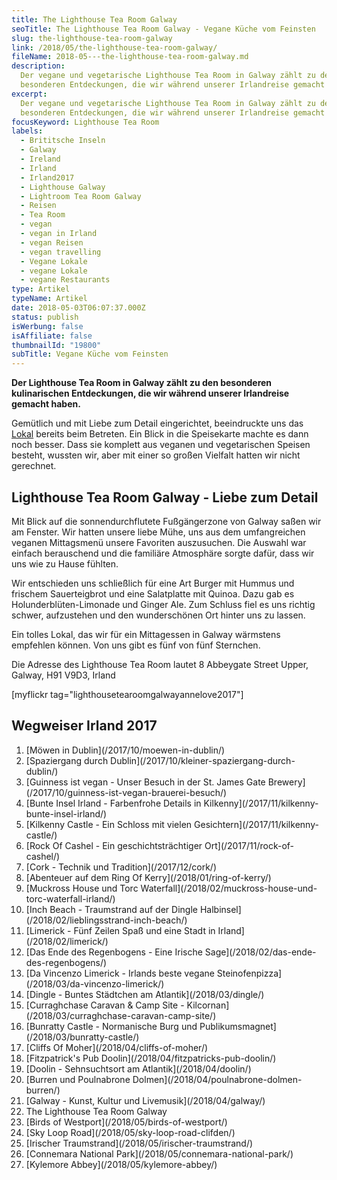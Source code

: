 ```yaml
---
title: The Lighthouse Tea Room Galway
seoTitle: The Lighthouse Tea Room Galway - Vegane Küche vom Feinsten
slug: the-lighthouse-tea-room-galway
link: /2018/05/the-lighthouse-tea-room-galway/
fileName: 2018-05---the-lighthouse-tea-room-galway.md
description:
  Der vegane und vegetarische Lighthouse Tea Room in Galway zählt zu den
  besonderen Entdeckungen, die wir während unserer Irlandreise gemacht haben.
excerpt:
  Der vegane und vegetarische Lighthouse Tea Room in Galway zählt zu den
  besonderen Entdeckungen, die wir während unserer Irlandreise gemacht haben.
focusKeyword: Lighthouse Tea Room
labels:
  - Brititsche Inseln
  - Galway
  - Ireland
  - Irland
  - Irland2017
  - Lighthouse Galway
  - Lightroom Tea Room Galway
  - Reisen
  - Tea Room
  - vegan
  - vegan in Irland
  - vegan Reisen
  - vegan travelling
  - Vegane Lokale
  - vegane Lokale
  - vegane Restaurants
type: Artikel
typeName: Artikel
date: 2018-05-03T06:07:37.000Z
status: publish
isWerbung: false
isAffiliate: false
thumbnailId: "19800"
subTitle: Vegane Küche vom Feinsten
---
```


<strong>Der Lighthouse Tea Room in Galway zählt zu den besonderen kulinarischen
Entdeckungen, die wir während unserer Irlandreise gemacht haben. </strong>

Gemütlich und mit Liebe zum Detail eingerichtet, beeindruckte uns das
[Lokal](/category/vegan-2/vegane-lokale/) bereits beim Betreten. Ein Blick in
die Speisekarte machte es dann noch besser. Dass sie komplett aus veganen und
vegetarischen Speisen besteht, wussten wir, aber mit einer so großen Vielfalt
hatten wir nicht gerechnet.

## Lighthouse Tea Room Galway - Liebe zum Detail

Mit Blick auf die sonnendurchflutete Fußgängerzone von Galway saßen wir am
Fenster. Wir hatten unsere liebe Mühe, uns aus dem umfangreichen veganen
Mittagsmenü unsere Favoriten auszusuchen. Die Auswahl war einfach berauschend
und die familiäre Atmosphäre sorgte dafür, dass wir uns wie zu Hause fühlten.

Wir entschieden uns schließlich für eine Art Burger mit Hummus und frischem
Sauerteigbrot und eine Salatplatte mit Quinoa. Dazu gab es
Holunderblüten-Limonade und Ginger Ale. Zum Schluss fiel es uns richtig schwer,
aufzustehen und den wunderschönen Ort hinter uns zu lassen.

Ein tolles Lokal, das wir für ein Mittagessen in Galway wärmstens empfehlen
können. Von uns gibt es fünf von fünf Sternchen.

Die Adresse des Lighthouse Tea Room lautet 8 Abbeygate Street Upper, Galway, H91
V9D3, Irland

[myflickr tag="lighthousetearoomgalwayannelove2017"]

## Wegweiser Irland 2017

<ol>
    <li> [Möwen in Dublin](/2017/10/moewen-in-dublin/) </li>
    <li> [Spaziergang durch Dublin](/2017/10/kleiner-spaziergang-durch-dublin/) </li>
    <li> [Guinness ist vegan - Unser Besuch in der St. James Gate Brewery](/2017/10/guinness-ist-vegan-brauerei-besuch/) </li>
    <li> [Bunte Insel Irland - Farbenfrohe Details in Kilkenny](/2017/11/kilkenny-bunte-insel-irland/) </li>
    <li> [Kilkenny Castle - Ein Schloss mit vielen Gesichtern](/2017/11/kilkenny-castle/) </li>
    <li> [Rock Of Cashel - Ein geschichtsträchtiger Ort](/2017/11/rock-of-cashel/) </li>
    <li> [Cork - Technik und Tradition](/2017/12/cork/) </li>
    <li> [Abenteuer auf dem Ring Of Kerry](/2018/01/ring-of-kerry/) </li>
    <li> [Muckross House und Torc Waterfall](/2018/02/muckross-house-und-torc-waterfall-irland/) </li>
    <li> [Inch Beach - Traumstrand auf der Dingle Halbinsel](/2018/02/lieblingsstrand-inch-beach/) </li>
    <li> [Limerick - Fünf Zeilen Spaß und eine Stadt in Irland](/2018/02/limerick/) </li>
    <li> [Das Ende des Regenbogens - Eine Irische Sage](/2018/02/das-ende-des-regenbogens/) </li>
    <li> [Da Vincenzo Limerick - Irlands beste vegane Steinofenpizza](/2018/03/da-vincenzo-limerick/) </li>
    <li> [Dingle - Buntes Städtchen am Atlantik](/2018/03/dingle/) </li>
    <li> [Curraghchase Caravan &amp; Camp Site - Kilcornan](/2018/03/curraghchase-caravan-camp-site/) </li>
    <li> [Bunratty Castle - Normanische Burg und Publikumsmagnet](/2018/03/bunratty-castle/) </li>
    <li> [Cliffs Of Moher](/2018/04/cliffs-of-moher/) </li>
    <li> [Fitzpatrick's Pub Doolin](/2018/04/fitzpatricks-pub-doolin/) </li>
    <li> [Doolin - Sehnsuchtsort am Atlantik](/2018/04/doolin/) </li>
    <li> [Burren und Poulnabrone Dolmen](/2018/04/poulnabrone-dolmen-burren/) </li>
    <li> [Galway - Kunst, Kultur und Livemusik](/2018/04/galway/) </li>
    <li>The Lighthouse Tea Room Galway</li>
    <li> [Birds of Westport](/2018/05/birds-of-westport/) </li>
    <li> [Sky Loop Road](/2018/05/sky-loop-road-clifden/) </li>
    <li> [Irischer Traumstrand](/2018/05/irischer-traumstrand/) </li>
    <li> [Connemara National Park](/2018/05/connemara-national-park/) </li>
    <li> [Kylemore Abbey](/2018/05/kylemore-abbey/) </li>
</ol>
